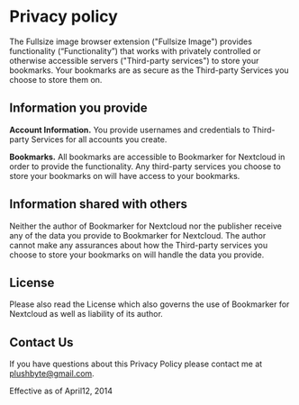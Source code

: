 # Privacy policy

The Fullsize image browser extension ("Fullsize Image") provides functionality (“Functionality”) that works with privately controlled or otherwise accessible servers ("Third-party services") to store your bookmarks. Your bookmarks are as secure as the Third-party Services you choose to store them on.

## Information you provide

**Account Information.** You provide usernames and credentials to Third-party Services for all accounts you create.

**Bookmarks.** All bookmarks are accessible to Bookmarker for Nextcloud in order to provide the functionality. Any third-party services you choose to store your bookmarks on will have access to your bookmarks.

## Information shared with others

Neither the author of Bookmarker for Nextcloud nor the publisher receive any of the data you provide to Bookmarker for Nextcloud. The author cannot make any assurances about how the Third-party services you choose to store your bookmarks on will handle the data you provide.

## License

Please also read the License which also governs the use of Bookmarker for Nextcloud as well as liability of its author.

## Contact Us

If you have questions about this Privacy Policy please contact me at plushbyte@gmail.com.

Effective as of April12, 2014
